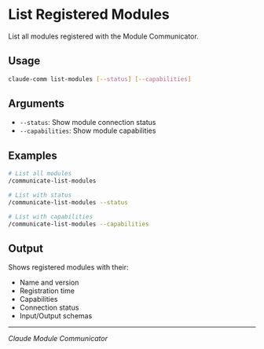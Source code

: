 # List Registered Modules

List all modules registered with the Module Communicator.

## Usage

```bash
claude-comm list-modules [--status] [--capabilities]
```

## Arguments

- `--status`: Show module connection status
- `--capabilities`: Show module capabilities

## Examples

```bash
# List all modules
/communicate-list-modules

# List with status
/communicate-list-modules --status

# List with capabilities
/communicate-list-modules --capabilities
```

## Output

Shows registered modules with their:
- Name and version
- Registration time
- Capabilities
- Connection status
- Input/Output schemas

---
*Claude Module Communicator*
